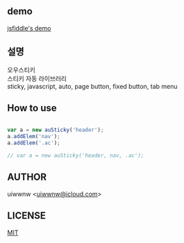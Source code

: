 ## demo

[jsfiddle's demo](https://jsfiddle.net/uiwwnw/wgmfa6sx/)

## 설명

오우스티키      
스티키 자동 라이브러리           
sticky, javascript, auto, page button, fixed button, tab menu


## How to use

```javascript

var a = new auSticky('header');
a.addElem('nav');
a.addElem('.ac');

// var a = new auSticky('header, nav, .ac');

```
## AUTHOR

uiwwnw &lt;[uiwwnw@icloud.com](mailto:uiwwnw@icloud.com)&gt;

## LICENSE

[MIT](https://uiwwnw.mit-license.org)